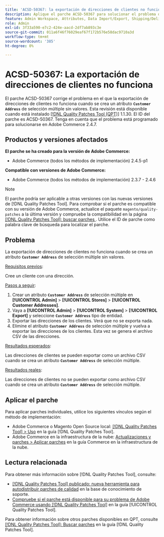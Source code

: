 ```yaml
---
title: 'ACSD-50367: la exportación de direcciones de clientes no funciona con atributos de selección múltiple'
description: Aplique el parche ACSD-50367 para solucionar el problema de Adobe Commerce en el que la exportación de direcciones de clientes no funciona cuando se crea un atributo **&grave;Customer Address&grave;** de selección múltiple sin valores.
feature: Admin Workspace, Attributes, Data Import/Export, Shipping/Delivery
role: Admin
exl-id: 3f33a590-e7c2-424e-aacd-2df7ab893c3e
source-git-commit: 011a6f46f76029eaf67f172b576e58dac9710a3d
workflow-type: tm+mt
source-wordcount: '385'
ht-degree: 0%

---
```


# ACSD-50367: La exportación de direcciones de clientes no funciona

El parche ACSD-50367 corrige el problema en el que la exportación de direcciones de clientes no funciona cuando se crea un atributo **`Customer Address`** de selección múltiple sin valores. Esta revisión está disponible cuando está instalado [[!DNL Quality Patches Tool (QPT)]](https://experienceleague.adobe.com/en/docs/commerce-operations/tools/quality-patches-tool/quality-patches-tool-to-self-serve-quality-patches) 1.1.30. El ID del parche es ACSD-50367. Tenga en cuenta que el problema está programado para solucionarse en Adobe Commerce 2.4.7.

## Productos y versiones afectados

**El parche se ha creado para la versión de Adobe Commerce:**

* Adobe Commerce (todos los métodos de implementación) 2.4.5-p1

**Compatible con versiones de Adobe Commerce:**

* Adobe Commerce (todos los métodos de implementación) 2.3.7 - 2.4.6

>[!NOTE]
>
>El parche podría ser aplicable a otras versiones con las nuevas versiones de [!DNL Quality Patches Tool]. Para comprobar si el parche es compatible con su versión de Adobe Commerce, actualice el paquete `magento/quality-patches` a la última versión y compruebe la compatibilidad en la página [[!DNL Quality Patches Tool]: buscar parches ](https://experienceleague.adobe.com/tools/commerce-quality-patches/index.html). Utilice el ID de parche como palabra clave de búsqueda para localizar el parche.

## Problema

La exportación de direcciones de clientes no funciona cuando se crea un atributo **`Customer Address`** de selección múltiple sin valores.

<u>Requisitos previos</u>:

Cree un cliente con una dirección.

<u>Pasos a seguir</u>:

1. Crear un atributo **`Customer Address`** de selección múltiple en **[!UICONTROL Admin]** > **[!UICONTROL Stores]** > **[!UICONTROL Customer Addresses]**.
1. Vaya a **[!UICONTROL Admin]** > **[!UICONTROL System]** > **[!UICONTROL Export]** y seleccione **`Customer Address`** tipo de entidad.
1. Exportar las direcciones de los clientes. Verá que no se exporta nada.
1. Elimine el atributo **`Customer Address`** de selección múltiple y vuelva a exportar las direcciones de los clientes. Esta vez se genera el archivo CSV de las direcciones.

<u>Resultados esperados</u>:

Las direcciones de clientes se pueden exportar como un archivo CSV cuando se crea un atributo **`Customer Address`** de selección múltiple.

<u>Resultados reales</u>:

Las direcciones de clientes no se pueden exportar como archivo CSV cuando se crea un atributo **`Customer Address`** de selección múltiple.

## Aplicar el parche

Para aplicar parches individuales, utilice los siguientes vínculos según el método de implementación:

* Adobe Commerce o Magento Open Source local: [[!DNL Quality Patches Tool] > Uso](/help/tools/quality-patches-tool/usage.md) en la guía [!DNL Quality Patches Tool].
* Adobe Commerce en la infraestructura de la nube: [Actualizaciones y parches > Aplicar parches](https://experienceleague.adobe.com/docs/commerce-cloud-service/user-guide/develop/upgrade/apply-patches.html) en la guía Commerce en la infraestructura de la nube.

## Lectura relacionada

Para obtener más información sobre [!DNL Quality Patches Tool], consulte:

* [[!DNL Quality Patches Tool] publicado: nueva herramienta para autodistribuir parches de calidad](https://experienceleague.adobe.com/en/docs/commerce-operations/tools/quality-patches-tool/quality-patches-tool-to-self-serve-quality-patches) en la base de conocimiento de soporte.
* [Compruebe si el parche está disponible para su problema de Adobe Commerce usando [!DNL Quality Patches Tool]](/help/tools/quality-patches-tool/patches-available-in-qpt/check-patch-for-magento-issue-with-magento-quality-patches.md) en la guía [!UICONTROL Quality Patches Tool].


Para obtener información sobre otros parches disponibles en QPT, consulte [[!DNL Quality Patches Tool]: Buscar parches](https://experienceleague.adobe.com/tools/commerce-quality-patches/index.html) en la guía [!DNL Quality Patches Tool].
